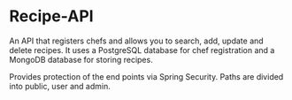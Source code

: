# Recipe-API

An API that registers chefs and allows you to search, add, update and delete recipes. It uses a PostgreSQL database for chef registration
and a MongoDB database for storing recipes.

Provides protection of the end points via Spring Security. Paths are divided into public, user and admin.
